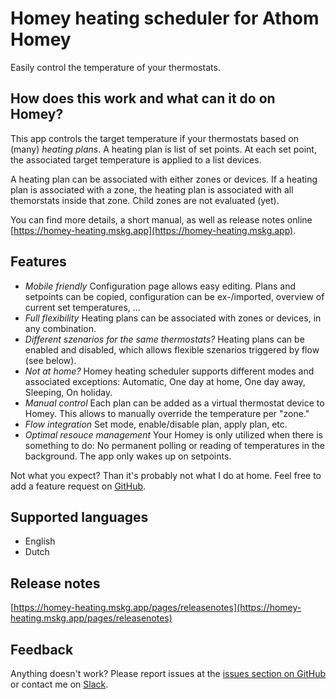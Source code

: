 # Homey heating scheduler for Athom Homey

Easily control the temperature of your thermostats.

## How does this work and what can it do on Homey?

This app controls the target temperature if your thermostats based on (many) *heating plans*. A heating plan is list of set points. At each set point, the associated target temperature is applied to a list devices.

A heating plan can be associated with either zones or devices. If a heating plan is associated with a zone, the heating plan is associated with all themorstats inside that zone. Child zones are not evaluated (yet).

You can find more details, a short manual, as well as release notes online [https://homey-heating.mskg.app](https://homey-heating.mskg.app).

## Features
* *Mobile friendly* Configuration page allows easy editing. Plans and setpoints can be copied, configuration can be ex-/imported, overview of current set temperatures, ...
* *Full flexibility* Heating plans can be associated with zones or devices, in any combination.
* *Different szenarios for the same thermostats?* Heating plans can be enabled and disabled, which allows flexible szenarios triggered by flow (see below).
* *Not at home?* Homey heating scheduler supports different modes and associated exceptions: Automatic, One day at home, One day away, Sleeping, On holiday.
* *Manual control* Each plan can be added as a virtual thermostat device to Homey. This allows to manually override the temperature per "zone."
* *Flow integration* Set mode, enable/disable plan, apply plan, etc.
* *Optimal resouce management* Your Homey is only utilized when there is something to do: No permanent polling or reading of temperatures in the background. The app only wakes up on setpoints.

Not what you expect? Than it's probably not what I do at home. Feel free to add a feature request on [GitHub](https://github.com/mskg/homey-heating/issues).

## Supported languages

* English
* Dutch

## Release notes

[https://homey-heating.mskg.app/pages/releasenotes](https://homey-heating.mskg.app/pages/releasenotes)

## Feedback

Anything doesn't work? Please report issues at the [issues section on GitHub](https://github.com/mskg/homey-heating/issues) or contact me on [Slack](https://athomcommunity.slack.com/team/mskg).
